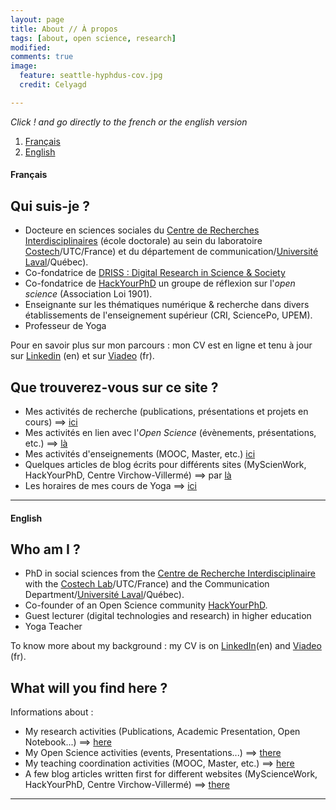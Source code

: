 ```yaml
---
layout: page
title: About // À propos
tags: [about, open science, research]
modified:
comments: true
image:
  feature: seattle-hyphdus-cov.jpg
  credit: Celyagd

---
```

*Click ! and go directly to the french or the english version*

1. [Français](#français)
2. [English](#english)

####  Français <a name="français"></a>

## Qui suis-je ?

- Docteure en sciences sociales du [Centre de Recherches Interdisciplinaires](http://cri-paris.org/) (école doctorale) au sein du laboratoire [Costech](http://www.utc.fr/costech/)/UTC/France) et du département de communication/[Université Laval](http://www2.ulaval.ca/en/home.html)/Québec).
- Co-fondatrice de [DRISS : Digital Research in Science & Society](https://driss.org/)
- Co-fondatrice de [HackYourPhD](http://www.hackyourphd.org) un groupe de réflexion sur l'_open science_ (Association Loi 1901).
- Enseignante sur les thématiques numérique & recherche dans divers établissements de l'enseignement supérieur (CRI, SciencePo, UPEM).
- Professeur de Yoga

Pour en savoir plus sur mon parcours : mon CV est en ligne et tenu à jour sur [Linkedin](https://www.linkedin.com/in/celyagrusondaniel) (en) et sur [Viadeo](https://www.viadeo.com/p/0022heiookxtgsa) (fr).


## Que trouverez-vous sur ce site ?

- Mes activités de recherche (publications, présentations et projets en cours) ==> [ici](http://celyagd.github.io/research/)
- Mes activités en lien avec l'*Open Science*  (évènements, présentations, etc.) ==> [là](http://celyagd.github.io/openscience/)
- Mes activités d'enseignements (MOOC, Master, etc.) [ici](http://celyagd.github.io/moocscinum/)
- Quelques articles de blog écrits pour différents sites (MyScienWork, HackYourPhD, Centre Virchow-Villermé) ==> par [là](http://celyagd.github.io/blog/)
- Les horaires de mes cours de Yoga ==> [ici](http://celyagd.github.io/yoga/)

----

####  English <a name="english"></a>

## Who am I ?

- PhD in social sciences from the [Centre de Recherche Interdisciplinaire](http://cri-paris.org/) with the [Costech Lab](http://www.utc.fr/costech/)/UTC/France) and the Communication Department/[Université Laval](http://www2.ulaval.ca/en/home.html)/Québec).  
- Co-founder of an Open Science community [HackYourPhD](http://www.hackyourphd.org).
- Guest lecturer (digital technologies and research) in higher education
- Yoga Teacher

To know more about my background : my CV is on [LinkedIn](https://www.linkedin.com/in/celyagrusondaniel)(en) and [Viadeo](https://www.viadeo.com/p/0022heiookxtgsa) (fr).

## What will you find here ?

Informations about :

- My research activities (Publications, Academic Presentation, Open Notebook...) ==> [here](http://celyagd.github.io/research/)
- My Open Science activities (events, Presentations...) ==> [there](http://celyagd.github.io/openscience/)
- My teaching coordination activities (MOOC, Master, etc.)
 ==> [here](http://celyagd.github.io/moocscinum/)
- A few blog articles written first for different websites (MyScienceWork, HackYourPhD, Centre Virchow-Villermé) ==> [there](http://celyagd.github.io/blog/)
----
